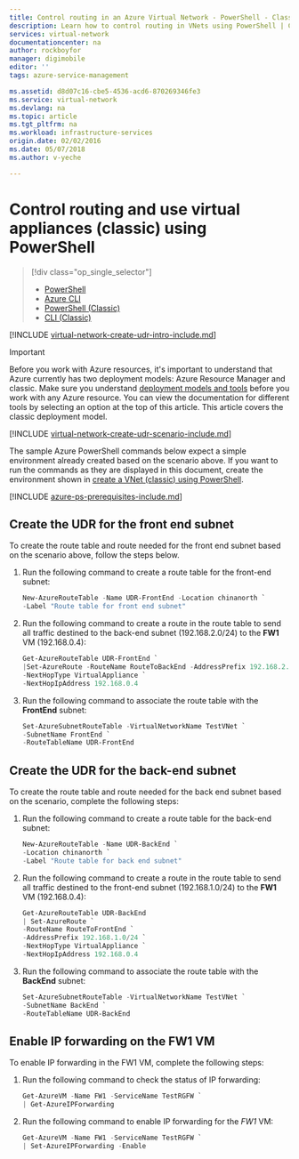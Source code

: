 ```yaml
---
title: Control routing in an Azure Virtual Network - PowerShell - Classic | Azure
description: Learn how to control routing in VNets using PowerShell | Classic
services: virtual-network
documentationcenter: na
author: rockboyfor
manager: digimobile
editor: ''
tags: azure-service-management

ms.assetid: d8d07c16-cbe5-4536-acd6-870269346fe3
ms.service: virtual-network
ms.devlang: na
ms.topic: article
ms.tgt_pltfrm: na
ms.workload: infrastructure-services
origin.date: 02/02/2016
ms.date: 05/07/2018
ms.author: v-yeche

---
```

# Control routing and use virtual appliances (classic) using PowerShell

> [!div class="op_single_selector"]
> * [PowerShell](tutorial-create-route-table-powershell.md)
> * [Azure CLI](tutorial-create-route-table-cli.md)
> * [PowerShell (Classic)](virtual-network-create-udr-classic-ps.md)
> * [CLI (Classic)](virtual-network-create-udr-classic-cli.md)

[!INCLUDE [virtual-network-create-udr-intro-include.md](../../includes/virtual-network-create-udr-intro-include.md)]

> [!IMPORTANT]
> Before you work with Azure resources, it's important to understand that Azure currently has two deployment models: Azure Resource Manager and classic. Make sure you understand [deployment models and tools](../azure-resource-manager/resource-manager-deployment-model.md) before you work with any Azure resource. You can view the documentation for different tools by selecting an option at the top of this article. This article covers the classic deployment model.
> 

[!INCLUDE [virtual-network-create-udr-scenario-include.md](../../includes/virtual-network-create-udr-scenario-include.md)]

The sample Azure PowerShell commands below expect a simple environment already created based on the scenario above. If you want to run the commands as they are displayed in this document, create the environment shown in [create a VNet (classic) using PowerShell](virtual-networks-create-vnet-classic-netcfg-ps.md).

[!INCLUDE [azure-ps-prerequisites-include.md](../../includes/azure-ps-prerequisites-include.md)]

## Create the UDR for the front end subnet
To create the route table and route needed for the front end subnet based on the scenario above, follow the steps below.

1. Run the following command to create a route table for the front-end subnet:

    ```powershell
    New-AzureRouteTable -Name UDR-FrontEnd -Location chinanorth `
    -Label "Route table for front end subnet"
    ```

2. Run the following command to create a route in the route table to send all traffic destined to the back-end subnet (192.168.2.0/24) to the **FW1** VM (192.168.0.4):

    ```powershell
    Get-AzureRouteTable UDR-FrontEnd `
    |Set-AzureRoute -RouteName RouteToBackEnd -AddressPrefix 192.168.2.0/24 `
    -NextHopType VirtualAppliance `
    -NextHopIpAddress 192.168.0.4
    ```

3. Run the following command to associate the route table with the **FrontEnd** subnet:

    ```powershell
    Set-AzureSubnetRouteTable -VirtualNetworkName TestVNet `
    -SubnetName FrontEnd `
    -RouteTableName UDR-FrontEnd
    ```

## Create the UDR for the back-end subnet
To create the route table and route needed for the back end subnet based on the scenario, complete the following steps:

1. Run the following command to create a route table for the back-end subnet:

    ```powershell
    New-AzureRouteTable -Name UDR-BackEnd `
    -Location chinanorth `
    -Label "Route table for back end subnet"
    ```

2. Run the following command to create a route in the route table to send all traffic destined to the front-end subnet (192.168.1.0/24) to the **FW1** VM (192.168.0.4):

    ```powershell
    Get-AzureRouteTable UDR-BackEnd
    | Set-AzureRoute `
    -RouteName RouteToFrontEnd `
    -AddressPrefix 192.168.1.0/24 `
    -NextHopType VirtualAppliance `
    -NextHopIpAddress 192.168.0.4
    ```

3. Run the following command to associate the route table with the **BackEnd** subnet:

    ```powershell
    Set-AzureSubnetRouteTable -VirtualNetworkName TestVNet `
    -SubnetName BackEnd `
    -RouteTableName UDR-BackEnd
    ```

## Enable IP forwarding on the FW1 VM

To enable IP forwarding in the FW1 VM, complete the following steps:

1. Run the following command to check the status of IP forwarding:

    ```powershell
    Get-AzureVM -Name FW1 -ServiceName TestRGFW `
    | Get-AzureIPForwarding
    ```

2. Run the following command to enable IP forwarding for the *FW1* VM:

    ```powershell
    Get-AzureVM -Name FW1 -ServiceName TestRGFW `
    | Set-AzureIPForwarding -Enable
    ```
<!-- Update_Description: update meta properties, update link -->